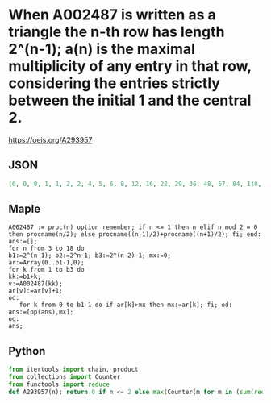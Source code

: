 # When A002487 is written as a triangle the n\-th row has length 2^\(n\-1\); a\(n\) is the maximal multiplicity of any entry in that row, considering the entries strictly between the initial 1 and the central 2\.
https://oeis.org/A293957
## JSON
```JSON
[0, 0, 0, 1, 1, 2, 2, 4, 5, 6, 8, 12, 16, 22, 29, 36, 48, 67, 84, 118, 151, 203, 270, 362, 472, 636, 846, 1142, 1526, 2024, 2736, 3666, 4918, 6550, 8776, 11796, 15824]
```
## Maple
```Maple
A002487 := proc(n) option remember; if n <= 1 then n elif n mod 2 = 0 then procname(n/2); else procname((n-1)/2)+procname((n+1)/2); fi; end:
ans:=[];
for n from 3 to 18 do
b1:=2^(n-1); b2:=2^n-1; b3:=2^(n-2)-1; mx:=0;
ar:=Array(0..b1-1,0);
for k from 1 to b3 do
kk:=b1+k;
v:=A002487(kk);
ar[v]:=ar[v]+1;
od:
   for k from 0 to b1-1 do if ar[k]>mx then mx:=ar[k]; fi; od:
ans:=[op(ans),mx];
od:
ans;
```
## Python
```Python
from itertools import chain, product
from collections import Counter
from functools import reduce
def A293957(n): return 0 if n <= 2 else max(Counter(m for m in (sum(reduce(lambda x,y:(x[0],x[0]+x[1]) if y else (x[0]+x[1],x[1]),chain(k,(1,)),(1,0))) for k in product((False,True),repeat=n-2)) if m != 1 and m != 2).values()) # _Chai Wah Wu_, Jun 20 2022
```
